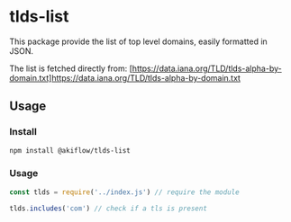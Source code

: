 # tlds-list

This package provide the list of top level domains, easily formatted in JSON.

The list is fetched directly  from: [https://data.iana.org/TLD/tlds-alpha-by-domain.txt]https://data.iana.org/TLD/tlds-alpha-by-domain.txt

## Usage

### Install
```bash
npm install @akiflow/tlds-list
```

### Usage
```js
const tlds = require('../index.js') // require the module

tlds.includes('com') // check if a tls is present
```